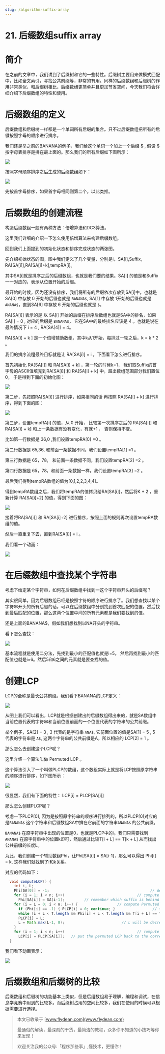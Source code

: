 ```yaml
---
slug: /algorithm-suffix-array
---
```


# 21. 后缀数组suffix array



# 简介

在之前的文章中，我们讲到了后缀树和它的一些特性。后缀树主要用来做模式匹配中，比如全文索引，寻找公共前缀等，非常的有用。同样的后缀数组和后缀树的作用非常类似，和后缀树相比，后缀数组更简单并且更加节省空间，今天我们将会详细介绍下后缀数组的特性和使用。

# 后缀数组的定义

后缀数组和后缀树一样都是一个单词所有后缀的集合。只不过后缀数组把所有的后缀按照字母的顺序进行排序。

我们还是举之前的BANANA的例子，我们给这个单词一个加上一个后缀 $ , 假设 $ 按字母表排序是排在最上面的。那么我们的所有后缀如下图所示：

![](https://img-blog.csdnimg.cn/20201109171735382.png?x-oss-process=image/watermark,type_ZmFuZ3poZW5naGVpdGk,shadow_0,text_aHR0cDovL3d3dy5mbHlkZWFuLmNvbQ==,size_25,color_8F8F8F,t_70)

按照字母顺序排序之后生成的后缀数组如下：

![](https://img-blog.csdnimg.cn/20201109171806406.png?x-oss-process=image/watermark,type_ZmFuZ3poZW5naGVpdGk,shadow_0,text_aHR0cDovL3d3dy5mbHlkZWFuLmNvbQ==,size_25,color_8F8F8F,t_70)

先按首字母排序，如果首字母相同则第二个，以此类推。

# 后缀数组的创建流程

构造后缀数组一般有两种方法：倍增算法和DC3算法。

这里我们详细的介绍一下怎么使用倍增算法来构建后缀数组。

回到我们上面提到的初始化状态和排序完成状态的两张图。

先介绍初始状态的图，图中我们定义了几个变量，分别是i，SA[i],Suffix, RA[SA[i]],RA[SA[i]+k],tempRA[i]。

其中SA[i]就是排序之后的后缀数组，也就是我们要的结果。SA[i] 的值是和Suffix一一对应的，表示从位置开始的后缀。

最开始的时候，因为还没有排序，我们将所有的后缀依次存放到SA[i]中，也就是SA[0] 中存放 0 开始的后缀也就是 `BANANA$`, SA[1] 中存放 1开始的后缀也就是 `ANANA$`，直到SA[6] 中存放 6 开始的后缀也就是 `$`。

RA[SA[i]] 表示的是 以 SA[i] 开始的后缀在排序后数组也就是SA中的排名，如果SA[i] = 0 , 对应的后缀是 `BANANA$`， 它在SA中的最终排名应该是 4 。也就是说在最终情况下 i = 4 , RA[SA[4]] = 4。

RA[SA[i] + k ] 是一个倍增辅助数组，其中k从1开始，每排过一轮之后，k = k * 2 。

我们的排序流程最终目标就是让 RA[SA[i]] = i ，下面看下怎么进行排序。

首先初始化 RA[SA[i]] 和 RA[SA[i] + k] ，第一轮的时候k=1， 我们取Suffix的首字母的ASCII值填充到RA[SA[i]] 和 RA[SA[i] + k] 中，超出数组范围部分我们置位 0， 于是得到下面的初始化图：

![](https://img-blog.csdnimg.cn/20201109171735382.png?x-oss-process=image/watermark,type_ZmFuZ3poZW5naGVpdGk,shadow_0,text_aHR0cDovL3d3dy5mbHlkZWFuLmNvbQ==,size_25,color_8F8F8F,t_70)

第二步，先按照RA[SA[i]] 进行排序，如果相同的话 再按照 RA[SA[i] + k]  进行排序，得到下面的图：

![](https://img-blog.csdnimg.cn/20201109175415909.png?x-oss-process=image/watermark,type_ZmFuZ3poZW5naGVpdGk,shadow_0,text_aHR0cDovL3d3dy5mbHlkZWFuLmNvbQ==,size_25,color_8F8F8F,t_70)

第三步，设置tempRA[i] 的值，从 0 开始， 比较第一次排序之后的 RA[SA[i]] 和 RA[SA[i] + k]  和上一条数据有没有变化，有就+1 ， 否则保持不变。

比如第一行数据是 36,0 ,我们设置tempRA[0] =0 。

第二行数据是 65,36, 和前面一条数据不同，我们设置tempRA[1] =1 。

第三行数据是 65，78， 和前面一条数据不同，我们设置tempRA[2] =2 。

第四行数据是 65，78，和前面一条数据一样，我们设置tempRA[3] =2 。

最后我们得到tempRA数组的值为[0,1,2,2,3,4,4]。

得到tempRA数组之后，我们将tempRA的值拷贝给RA[SA[i]]，然后将K * 2 ，重新计算 RA[SA[i]+2] 的值，得到下面的图：

![](https://img-blog.csdnimg.cn/20201109180224196.png?x-oss-process=image/watermark,type_ZmFuZ3poZW5naGVpdGk,shadow_0,text_aHR0cDovL3d3dy5mbHlkZWFuLmNvbQ==,size_25,color_8F8F8F,t_70)

接着将RA[SA[i]] 和 RA[SA[i]+2] 进行排序，按照上面的规则再次设置tempRA数组的值。

然后一直重复下去，直到RA[SA[i]] = i 。

我们看一个动画：

![](https://img-blog.csdnimg.cn/20201109180501258.gif)

# 在后缀数组中查找某个字符串

考虑下给定某个字符串，如何在后缀数组中找到一这个字符串开头的后缀呢？

其实很简单，因为后缀数组已经是按照字符的顺序进行排序了。我们想查找以某个字符串开头的所有后缀的话，可以在后缀数组中分别找到首次匹配的位置，然后找到最后匹配的位置，那么这两个位置中间的所有元素都是我们要找到的值。

还是上面的BANANA$，假如我们想找到以NA开头的字符串。

看下怎么查找：

![](https://img-blog.csdnimg.cn/20201109215027499.gif)

基本流程就是使用二分法，先找到最小的匹配值也就是i=5， 然后再找到最小的匹配值也就是i=6。然后5和6之间的元素就是要查找的值。

# 创建LCP

LCP的全称是最长公共前缀。我们看下BANANA的LCP定义：

![](https://img-blog.csdnimg.cn/20201114225023541.png?x-oss-process=image/watermark,type_ZmFuZ3poZW5naGVpdGk,shadow_0,text_aHR0cDovL3d3dy5mbHlkZWFuLmNvbQ==,size_25,color_8F8F8F,t_70)

从图上我们可以看出，LCP就是根据创建出的后缀数组得出来的，就是SA数组中当前位置代表的字符串和当前位置前面的一个位置代表的字符串的公共前缀。

举个例子，SA[2] = 3 ,  3 代表的是字符串 `ANA$`, 它前面位置的值是SA[1] = 5 , 5 代表的字符串是 `A$`, 这两个字符串的公共前缀是A，所以相应的 LCP[2] = 1 。

那么怎么去创建这个LCP呢？

这里介绍一个算法叫做 Permuted LCP 。 

这个算法引入了一个叫做PLCP的数组，这个数组实际上就是将LCP按照原字符串的顺序进行排序，如下图所示：

![](https://img-blog.csdnimg.cn/20201114230900264.png?x-oss-process=image/watermark,type_ZmFuZ3poZW5naGVpdGk,shadow_0,text_aHR0cDovL3d3dy5mbHlkZWFuLmNvbQ==,size_25,color_8F8F8F,t_70)

很显然，我们有下面的特性： LCP[i] = PLCP[SA[i]]

那么怎么创建PLCP呢？

考虑一下PLCP[0], 因为是按照原字符串的顺序进行排列的，所以PLCP[0]对应的是`BANANA$` 这个字符串和后缀数组SA中排在它前面的字符串`ANANA$` 的公共前缀。

`BANANA$` 在原字符串中出现的位置是0，也就是PLCP中的i。我们只需要找到`ANANA$` 在原字符串中的位置k即可，然后通过比较T[i + L] == T[k + L] 从而找出公共前缀的长度L。

为此，我们创建一个辅助数组Phi，让Phi[SA[i]] = SA[i-1]，那么可以得出 Phi[i] = k, 这样我们就找到了i和k关系。

对应的代码如下：

~~~java
  void computeLCP() {
    int i, L;
    Phi[SA[0]] = -1;                                              // default value
    for (i = 1; i < n; i++)                                 // compute Phi in O(n)
      Phi[SA[i]] = SA[i-1];         // remember which suffix is behind this suffix
    for (i = L = 0; i < n; i++) {                  // compute Permuted LCP in O(n)
      if (Phi[i] == -1) { PLCP[i] = 0; continue; }                 // special case
      while (i + L < T.length && Phi[i] + L < T.length && T[i + L] == T[Phi[i] + L]) L++; // L will be increased max n times
      PLCP[i] = L;
      L = Math.max(L-1, 0);                          // L will be decreased max n times
    }
    for (i = 1; i < n; i++)                                 // compute LCP in O(n)
      LCP[i] = PLCP[SA[i]];   // put the permuted LCP back to the correct position
  }
~~~

我们看下动画表示：

![](https://img-blog.csdnimg.cn/20201114232347220.gif)

# 后缀数组和后缀树的比较

后缀数组和后缀树的功能基本上类似，但是后组数组易于理解，编程和调试，在信息学竞赛中用到的比较多。而后缀树占用的空间比较多，我们在使用的时候可以根据需要进行选择。

> 本文已收录于 [www.flydean.com](www.flydean.com)
>
> 最通俗的解读，最深刻的干货，最简洁的教程，众多你不知道的小技巧等你来发现！
> 
> 欢迎关注我的公众号:「程序那些事」,懂技术，更懂你！








